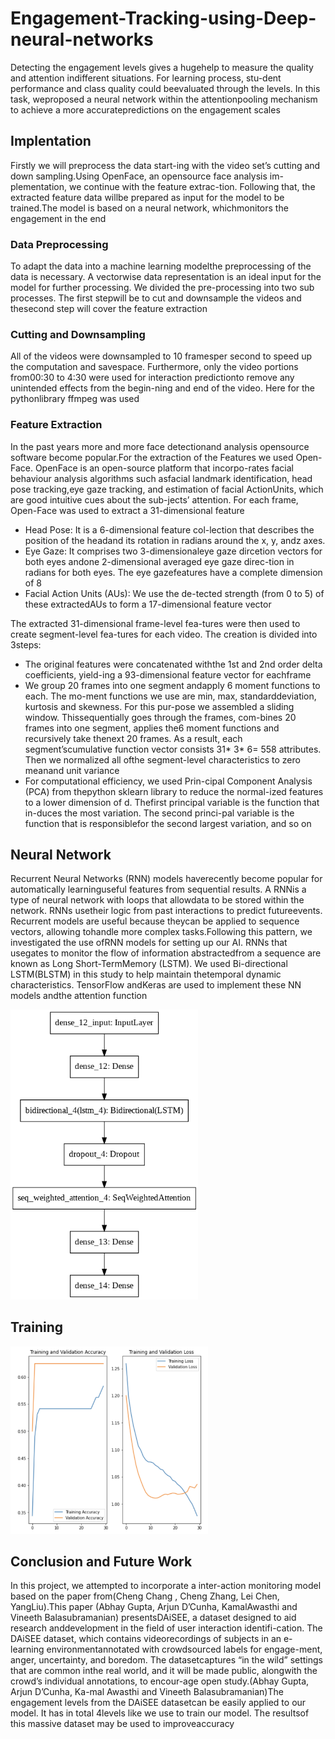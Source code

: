 
# Engagement-Tracking-using-Deep-neural-networks
Detecting the engagement levels gives a hugehelp  to  measure  the  quality  and  attention  indifferent situations.  For learning process, stu-dent  performance  and  class  quality  could  beevaluated through the levels.  In this task, weproposed a neural network within the attentionpooling mechanism to achieve a more accuratepredictions on the engagement scales

## Implentation
Firstly we will preprocess the data start-ing with the video set’s cutting and down sampling.Using OpenFace, an opensource face analysis im-plementation, we continue with the feature extrac-tion. Following that, the extracted feature data willbe prepared as input for the model to be trained.The model is based on a neural network, whichmonitors the engagement in the end
 
### Data Preprocessing
To adapt the data into a machine learning modelthe preprocessing of the data is necessary. A vectorwise data representation is an ideal input for the model for further processing. We divided the pre-processing into two sub processes. The first stepwill be to cut and downsample the videos and thesecond step will cover the feature extraction

### Cutting and Downsampling

All of the videos were downsampled to 10 framesper second to speed up the computation and savespace. Furthermore, only the video portions from00:30 to 4:30 were used for interaction predictionto remove any unintended effects from the begin-ning and end of the video. Here for the pythonlibrary ffmpeg was used

### Feature Extraction

In the past years more and more face detectionand analysis opensource software become popular.For the extraction of the Features we used Open-Face.  OpenFace is an open-source platform that incorpo-rates facial behaviour analysis algorithms such asfacial landmark identification, head pose tracking,eye gaze tracking, and estimation of facial ActionUnits, which are good intuitive cues about the sub-jects’ attention. For each frame, Open-Face was used to extract a 31-dimensional feature
- Head Pose: It is a 6-dimensional feature col-lection that describes the position of the headand its rotation in radians around the x, y, andz axes.
- Eye Gaze: It comprises two 3-dimensionaleye gaze dircetion vectors for both eyes andone 2-dimensional averaged eye gaze direc-tion in radians for both eyes. The eye gazefeatures have a complete dimension of 8
- Facial Action Units (AUs): We use the de-tected strength (from 0 to 5) of these extractedAUs to form a 17-dimensional feature vector

The extracted 31-dimensional frame-level fea-tures were then used to create segment-level fea-tures for each video. The creation is divided into 3steps:
- The original features were concatenated withthe 1st and 2nd order delta coefficients, yield-ing a 93-dimensional feature vector for eachframe
- We group 20 frames into one segment andapply 6 moment functions to each. The mo-ment functions we use are min, max, standarddeviation, kurtosis and skewness. For this pur-pose we assembled a sliding window. Thissequentially goes through the frames, com-bines 20 frames into one segment, applies the6 moment functions and recursively take thenext 20 frames. As a result, each segment’scumulative function vector consists 31* 3* 6= 558 attributes. Then we normalized all ofthe segment-level characteristics to zero meanand unit variance
- For computational efficiency, we used Prin-cipal Component Analysis (PCA) from thepython sklearn library to reduce the normal-ized features to a lower dimension of d. Thefirst principal variable is the function that in-duces the most variation. The second princi-pal variable is the function that is responsiblefor the second largest variation, and so on

## Neural Network

Recurrent Neural Networks (RNN) models haverecently become popular for automatically learninguseful features from sequential results. A RNNis a type of neural network with loops that allowdata to be stored within the network. RNNs usetheir logic from past interactions to predict futureevents. Recurrent models are useful because theycan be applied to sequence vectors, allowing tohandle more complex tasks.Following this pattern, we investigated the use ofRNN models for setting up our AI. RNNs that usegates to monitor the flow of information abstractedfrom a sequence are known as Long Short-TermMemory (LSTM). We used Bi-directional LSTM(BLSTM) in this study to help maintain thetemporal dynamic characteristics. TensorFlow andKeras are used to implement these NN models andthe attention function

<img src="./Pictures/Model.png" width="300">

## Training 

<img src="./Pictures/Training.png" height="300">

## Conclusion and Future Work

In this project, we attempted to incorporate a inter-action monitoring model based on the paper from(Cheng Chang , Cheng Zhang, Lei Chen, YangLiu).This paper (Abhay Gupta, Arjun D’Cunha, KamalAwasthi and Vineeth Balasubramanian) presentsDAiSEE, a dataset designed to aid research anddevelopment in the field of user interaction identifi-cation. The DAiSEE dataset, which contains videorecordings of subjects in an e-learning environmentannotated with crowdsourced labels for engage-ment, anger, uncertainty, and boredom. The datasetcaptures “in the wild” settings that are common inthe real world, and it will be made public, alongwith the crowd’s individual annotations, to encour-age open study.(Abhay Gupta, Arjun D’Cunha, Ka-mal Awasthi and Vineeth Balasubramanian)The engagement levels from the DAiSEE datasetcan be easily applied to our model. It has in total 4levels like we use to train our model. The resultsof this massive dataset may be used to improveaccuracy


